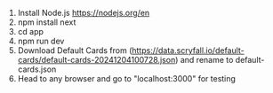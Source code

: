 1) Install Node.js https://nodejs.org/en
2) npm install next  
3) cd app
4) npm run dev
5) Download Default Cards from (https://data.scryfall.io/default-cards/default-cards-20241204100728.json) and rename to default-cards.json
6) Head to any browser and go to "localhost:3000" for testing
